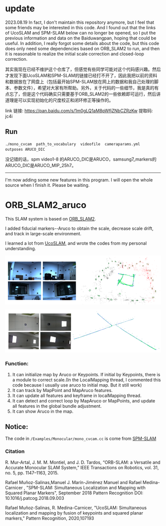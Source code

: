 # update
2023.08.19
In fact, I don't maintain this repository anymore, but I feel that some friends may be interested in this code. And I found out that the links of UcoSLAM and SPM-SLAM below can no longer be opened, so I put the previous information and data on the Baiduwangpan, hoping that could be useful. In addition, I really forgot some details about the code, but this code does only need some dependencies based on ORB_SLAM2 to run, and then it is reasonable to realize the initial scale correction and closed-loop correction.

其实我现在已经不维护这个仓库了，但感觉有些同学可能对这个代码感兴趣。然后才发现下面UcoSLAM和SPM-SLAM的链接已经打不开了，因此我把以前的资料和数据放在了网盘上（包括最开始SPM-SLAM放在网上的数据和我自己处理的脚本、参数文件），希望对大家有所帮助。另外，关于代码的一些细节，我是真的有点忘了，但是这个代码确实只需要基于ORB_SLAM2的一些依赖即可运行，然后讲道理是可以实现初始化的尺度校正和闭环修正等操作的。

link 链接: https://pan.baidu.com/s/1m0gLQ1aM8pWfjZNbCZRzKw 提取码: jc4i 

## Run
`./mono_cvcam  path_to_vocabulary  videofile  cameraparams.yml  outposes ARUCO_DIC`

没记错的话，spm video1-8 的ARUCO_DIC是ARUCO，samsung7_markers的ARUCO_DIC是ARUCO_MIP_25h7。

---

I'm now adding some new features in this program. I will open the whole source when I finish it. Please be waiting.

# ORB_SLAM2_aruco

This SLAM system is based on [ORB_SLAM2](https://github.com/raulmur/ORB_SLAM2.git).

I added fiducial markers--Aruco to obtain the scale, decrease scale drift, and track in large-scale environment.

I learned a lot from [UcoSLAM](http://www.uco.es/investiga/grupos/ava/node/62), and wrote the codes from my personal understanding.

<img src="pic4.png" alt="map1"  />

![pic5](pic5.png)



### Function:

1. It can initialize map by Aruco or Keypoints. If initial by Keypoints, there is a module to correct scale.(In the LocalMapping thread, I commented this code because I usually use aruco to initial map. But it still work)
2. It can track by MapPoint and MapAruco features.
3. It can update all features and keyframe in localMapping thread.
4. It can detect and correct loop by MapAruco or MapPoints, and update all features in the global bundle adjustment.
5. It can show Aruco in the map.

## Notice:

The code in `/Examples/Monocular/mono_cvcam.cc` is come from [SPM-SLAM](http://www.uco.es/investiga/grupos/ava/node/58) 

### Citation

R. Mur-Artal, J. M. M. Montiel, and J. D. Tardos, “ORB-SLAM: a Versatile and Accurate Monocular SLAM System,” IEEE Transactions on Robotics, vol. 31, no. 5, pp. 1147–1163, 2015.

Rafael Muñoz-Salinas,Manuel J. Marín-Jiménez Manuel and Rafael Medina-Carnicer , "SPM-SLAM: Simultaneous Localization and Mapping with Squared Planar Markers", September 2018 Pattern Recognition DOI: 10.1016/j.patcog.2018.09.003

Rafael Muñoz-Salinas, R. Medina-Carnicer, "UcoSLAM: Simultaneous localization and mapping by fusion of keypoints and squared planar markers," Pattern Recognition, 2020,107193

